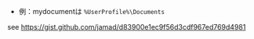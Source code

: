 * 例：mydocumentは `%UserProfile%\Documents`

see https://gist.github.com/jamad/d83900e1ec9f56d3cdf967ed769d4981

